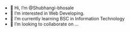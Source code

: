 - 👋 Hi, I’m @Shubhangi-bhosale
- 👀 I’m interested in Web Developing.
- 🌱 I’m currently learning BSC in Information Technology
- 💞️ I’m looking to collaborate on ...


<!---
Shubhangi-Date/Shubhangi-Date is a ✨ special ✨ repository because its `README.md` (this file) appears on your GitHub profile.
You can click the Preview link to take a look at your changes.
--->

